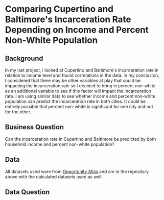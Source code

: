 # Comparing Cupertino and Baltimore's Incarceration Rate Depending on Income and Percent Non-White Population
## Background
In my last project, I looked at Cupertino and Baltimore's incarceration rate in relation to income level and found correlations in the data. In my conclusion, I considered that there may be other variables at play that could be impacting the incarceration rate so I decided to bring in percent non-white as an additional variable to see if this factor will impact the incarceration rate. I am using similar data to see whether income and percent non-white population can predict the incarceration rate in both cities. It could be entirely possible that percent non-white is significant for one city and not for the other.
## Business Question
Can the incarceration rate in Cupertino and Baltimore be predicted by both household income and percent non-white population?
## Data
All datasets used were from [Opportunity Atlas](https://www.opportunityatlas.org/) and are in the repository above with the calculated datasets used as well.
## Data Question
